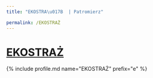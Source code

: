 ```yaml
---
title: "EKOSTRA\u017B  | Patromierz"

permalink: /EKOSTRAŻ
---
```


# [EKOSTRAŻ ](https://patronite.pl/EKOSTRAŻ)

{% include profile.md name="EKOSTRAŻ" prefix="e" %}
